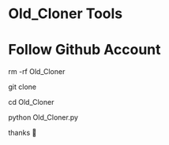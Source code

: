 # Old_Cloner Tools
# Follow Github Account

rm -rf Old_Cloner

git clone 

cd Old_Cloner

python Old_Cloner.py

thanks 🥰
